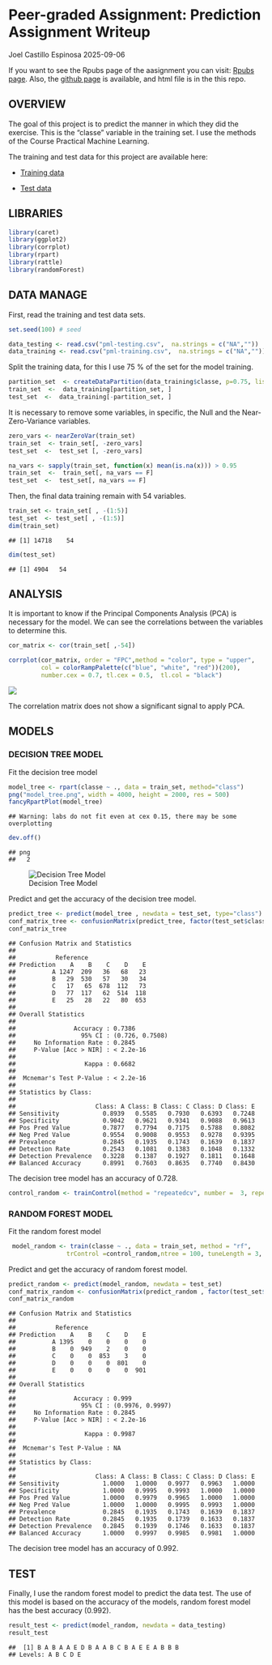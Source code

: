 Peer-graded Assignment: Prediction Assignment Writeup
================
Joel Castillo Espinosa
2025-09-06

If you want to see the Rpubs page of the aasignment you can visit: [Rpubs page](https://rpubs.com/Joelcae/practical_ml_assig8). Also, the [github page](https://joelcae.github.io/Peer-graded-Assignment-Prediction-Assignment-Writeup) is available, and html file is in the this repo.

## OVERVIEW

The goal of this project is to predict the manner in which they did the
exercise. This is the “classe” variable in the training set. I use the
methods of the Course Practical Machine Learning.

The training and test data for this project are available here:

- [Training
  data](https://d396qusza40orc.cloudfront.net/predmachlearn/pml-training.csv "Training data")

- [Test
  data](https://d396qusza40orc.cloudfront.net/predmachlearn/pml-testing.csv "Test data")

## LIBRARIES

``` r
library(caret)
library(ggplot2)
library(corrplot)
library(rpart)
library(rattle) 
library(randomForest)
```

## DATA MANAGE

First, read the training and test data sets.

``` r
set.seed(100) # seed

data_testing <- read.csv("pml-testing.csv",  na.strings = c("NA",""))
data_training <- read.csv("pml-training.csv",  na.strings = c("NA",""))
```

Split the training data, for this I use 75 % of the set for the model
training.

``` r
partition_set  <- createDataPartition(data_training$classe, p=0.75, list=FALSE)
train_set  <-  data_training[partition_set, ]
test_set  <-  data_training[-partition_set, ]
```

It is necessary to remove some variables, in specific, the Null and the
Near-Zero-Variance variables.

``` r
zero_vars <- nearZeroVar(train_set)
train_set  <- train_set[, -zero_vars]
test_set  <-  test_set [, -zero_vars]
```

``` r
na_vars <- sapply(train_set, function(x) mean(is.na(x))) > 0.95
train_set  <-  train_set[, na_vars == F]
test_set  <-  test_set[, na_vars == F]
```

Then, the final data training remain with 54 variables.

``` r
train_set <- train_set[ , -(1:5)]
test_set  <- test_set[ , -(1:5)]
dim(train_set)
```

    ## [1] 14718    54

``` r
dim(test_set)
```

    ## [1] 4904   54

## ANALYSIS

It is important to know if the Principal Components Analysis (PCA) is
necessary for the model. We can see the correlations between the
variables to determine this.

``` r
cor_matrix <- cor(train_set[ ,-54])
```

``` r
corrplot(cor_matrix, order = "FPC",method = "color", type = "upper", 
         col = colorRampPalette(c("blue", "white", "red"))(200),
         number.cex = 0.7, tl.cex = 0.5,  tl.col = "black")
```

![](assigment_files/figure-gfm/unnamed-chunk-8-1.png)<!-- -->

The correlation matrix does not show a significant signal to apply PCA.

## MODELS

### DECISION TREE MODEL

Fit the decision tree model

``` r
model_tree <- rpart(classe ~ ., data = train_set, method="class")
png("model_tree.png", width = 4000, height = 2000, res = 500)
fancyRpartPlot(model_tree)
```

    ## Warning: labs do not fit even at cex 0.15, there may be some overplotting

``` r
dev.off()
```

    ## png 
    ##   2

<figure>
<img src="model_tree.png" alt="Decision Tree Model" />
<figcaption aria-hidden="true">Decision Tree Model</figcaption>
</figure>

Predict and get the accuracy of the decision tree model.

``` r
predict_tree <- predict(model_tree , newdata = test_set, type="class")
conf_matrix_tree <- confusionMatrix(predict_tree, factor(test_set$classe))
conf_matrix_tree
```

    ## Confusion Matrix and Statistics
    ## 
    ##           Reference
    ## Prediction    A    B    C    D    E
    ##          A 1247  209   36   68   23
    ##          B   29  530   57   30   34
    ##          C   17   65  678  112   73
    ##          D   77  117   62  514  118
    ##          E   25   28   22   80  653
    ## 
    ## Overall Statistics
    ##                                          
    ##                Accuracy : 0.7386         
    ##                  95% CI : (0.726, 0.7508)
    ##     No Information Rate : 0.2845         
    ##     P-Value [Acc > NIR] : < 2.2e-16      
    ##                                          
    ##                   Kappa : 0.6682         
    ##                                          
    ##  Mcnemar's Test P-Value : < 2.2e-16      
    ## 
    ## Statistics by Class:
    ## 
    ##                      Class: A Class: B Class: C Class: D Class: E
    ## Sensitivity            0.8939   0.5585   0.7930   0.6393   0.7248
    ## Specificity            0.9042   0.9621   0.9341   0.9088   0.9613
    ## Pos Pred Value         0.7877   0.7794   0.7175   0.5788   0.8082
    ## Neg Pred Value         0.9554   0.9008   0.9553   0.9278   0.9395
    ## Prevalence             0.2845   0.1935   0.1743   0.1639   0.1837
    ## Detection Rate         0.2543   0.1081   0.1383   0.1048   0.1332
    ## Detection Prevalence   0.3228   0.1387   0.1927   0.1811   0.1648
    ## Balanced Accuracy      0.8991   0.7603   0.8635   0.7740   0.8430

The decision tree model has an accuracy of 0.728.

``` r
control_random <- trainControl(method = "repeatedcv", number =  3, repeats = 1)
```

### RANDOM FOREST MODEL

Fit the random forest model

``` r
 model_random <- train(classe ~ ., data = train_set, method = "rf",
                trControl =control_random,ntree = 100, tuneLength = 3,  verbose = FALSE)
```

Predict and get the accuracy of random forest model.

``` r
predict_random <- predict(model_random, newdata = test_set)
conf_matrix_random <- confusionMatrix(predict_random , factor(test_set$classe))
conf_matrix_random
```

    ## Confusion Matrix and Statistics
    ## 
    ##           Reference
    ## Prediction    A    B    C    D    E
    ##          A 1395    0    0    0    0
    ##          B    0  949    2    0    0
    ##          C    0    0  853    3    0
    ##          D    0    0    0  801    0
    ##          E    0    0    0    0  901
    ## 
    ## Overall Statistics
    ##                                           
    ##                Accuracy : 0.999           
    ##                  95% CI : (0.9976, 0.9997)
    ##     No Information Rate : 0.2845          
    ##     P-Value [Acc > NIR] : < 2.2e-16       
    ##                                           
    ##                   Kappa : 0.9987          
    ##                                           
    ##  Mcnemar's Test P-Value : NA              
    ## 
    ## Statistics by Class:
    ## 
    ##                      Class: A Class: B Class: C Class: D Class: E
    ## Sensitivity            1.0000   1.0000   0.9977   0.9963   1.0000
    ## Specificity            1.0000   0.9995   0.9993   1.0000   1.0000
    ## Pos Pred Value         1.0000   0.9979   0.9965   1.0000   1.0000
    ## Neg Pred Value         1.0000   1.0000   0.9995   0.9993   1.0000
    ## Prevalence             0.2845   0.1935   0.1743   0.1639   0.1837
    ## Detection Rate         0.2845   0.1935   0.1739   0.1633   0.1837
    ## Detection Prevalence   0.2845   0.1939   0.1746   0.1633   0.1837
    ## Balanced Accuracy      1.0000   0.9997   0.9985   0.9981   1.0000

The decision tree model has an accuracy of 0.992.

## TEST

Finally, I use the random forest model to predict the data test. The use
of this model is based on the accuracy of the models, random forest
model has the best accuracy (0.992).

``` r
result_test <- predict(model_random, newdata = data_testing)
result_test
```

    ##  [1] B A B A A E D B A A B C B A E E A B B B
    ## Levels: A B C D E

